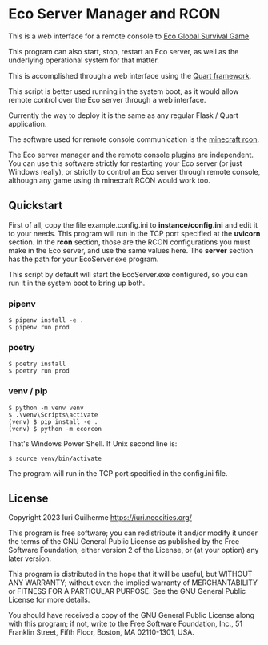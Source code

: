 Eco Server Manager and RCON
===

This is a web interface for a remote console to 
[Eco Global Survival Game](https://play.eco).  

This program can also start, stop, restart an Eco server, as well as 
the underlying operational system for that matter.  

This is accomplished through a web interface using the 
[Quart framework](https://quart.palletsprojects.com/en/latest/).  

This script is better used running in the system boot, as it would 
allow remote control over the Eco server through a web interface.  

Currently the way to deploy it is the same as any regular Flask / Quart 
application.  

The software used for remote console communication is the 
[minecraft rcon](https://pypi.org/project/mcrcon/).  

The Eco server manager and the remote console plugins are independent. 
You can use this software strictly for restarting your Eco server (or 
just Windows really), or strictly to control an Eco server through 
remote console, although any game using th minecraft RCON would work 
too.  

Quickstart
---

First of all, copy the file example.config.ini to 
**instance/config.ini** and edit it to your needs. This program will 
run in the TCP port specified at the **uvicorn** section. In the 
**rcon** section, those are the RCON configurations you must make in 
the Eco server, and use the same values here. The **server** section 
has the path for your EcoServer.exe program.  

This script by default will start the EcoServer.exe configured, so you 
can run it in the system boot to bring up both.  

### pipenv

```
$ pipenv install -e .
$ pipenv run prod
```

### poetry

```
$ poetry install
$ poetry run prod
```

### venv / pip

```
$ python -m venv venv
$ .\venv\Scripts\activate
(venv) $ pip install -e .
(venv) $ python -m ecorcon
```

That's Windows Power Shell. If Unix second line is:

```
$ source venv/bin/activate
```

The program will run in the TCP port specified in the config.ini file.  

License
---

Copyright 2023 Iuri Guilherme <https://iuri.neocities.org/>

This program is free software; you can redistribute it and/or modify
it under the terms of the GNU General Public License as published by
the Free Software Foundation; either version 2 of the License, or
(at your option) any later version.

This program is distributed in the hope that it will be useful,
but WITHOUT ANY WARRANTY; without even the implied warranty of
MERCHANTABILITY or FITNESS FOR A PARTICULAR PURPOSE.  See the
GNU General Public License for more details.

You should have received a copy of the GNU General Public License
along with this program; if not, write to the Free Software
Foundation, Inc., 51 Franklin Street, Fifth Floor, Boston,
MA 02110-1301, USA.
